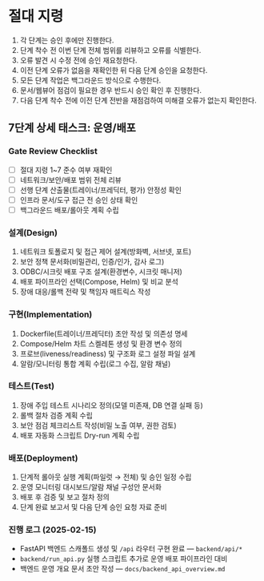 # 절대 지령
1. 각 단계는 승인 후에만 진행한다.
2. 단계 착수 전 이번 단계 전체 범위를 리뷰하고 오류를 식별한다.
3. 오류 발견 시 수정 전에 승인 재요청한다.
4. 이전 단계 오류가 없음을 재확인한 뒤 다음 단계 승인을 요청한다.
5. 모든 단계 작업은 백그라운드 방식으로 수행한다.
6. 문서/웹뷰어 점검이 필요한 경우 반드시 승인 확인 후 진행한다.
7. 다음 단계 착수 전에 이전 단계 전반을 재점검하여 미해결 오류가 없는지 확인한다.

## 7단계 상세 태스크: 운영/배포

### Gate Review Checklist
- [ ] 절대 지령 1~7 준수 여부 재확인
- [ ] 네트워크/보안/배포 범위 전체 리뷰
- [ ] 선행 단계 산출물(트레이너/프레딕터, 평가) 안정성 확인
- [ ] 인프라 문서/도구 접근 전 승인 상태 확인
- [ ] 백그라운드 배포/롤아웃 계획 수립

### 설계(Design)
1. 네트워크 토폴로지 및 접근 제어 설계(방화벽, 서브넷, 포트)
2. 보안 정책 문서화(비밀관리, 인증/인가, 감사 로그)
3. ODBC/시크릿 배포 구조 설계(환경변수, 시크릿 매니저)
4. 배포 파이프라인 선택(Compose, Helm) 및 비교 분석
5. 장애 대응/롤백 전략 및 책임자 매트릭스 작성

### 구현(Implementation)
1. Dockerfile(트레이너/프레딕터) 초안 작성 및 의존성 명세
2. Compose/Helm 차트 스켈레톤 생성 및 환경 변수 정의
3. 프로브(liveness/readiness) 및 구조화 로그 설정 파일 설계
4. 알람/모니터링 통합 계획 수립(로그 수집, 알람 채널)

### 테스트(Test)
1. 장애 주입 테스트 시나리오 정의(모델 미존재, DB 연결 실패 등)
2. 롤백 절차 검증 계획 수립
3. 보안 점검 체크리스트 작성(비밀 노출 여부, 권한 검토)
4. 배포 자동화 스크립트 Dry-run 계획 수립

### 배포(Deployment)
1. 단계적 롤아웃 실행 계획(파일럿 → 전체) 및 승인 일정 수립
2. 운영 모니터링 대시보드/알람 채널 구성안 문서화
3. 배포 후 검증 및 보고 절차 정의
4. 단계 완료 보고서 및 다음 단계 승인 요청 자료 준비

### 진행 로그 (2025-02-15)
- FastAPI 백엔드 스캐폴드 생성 및 `/api` 라우터 구현 완료 — `backend/api/*`
- `backend/run_api.py` 실행 스크립트 추가로 운영 배포 파이프라인 대비
- 백엔드 운영 개요 문서 초안 작성 — `docs/backend_api_overview.md`
